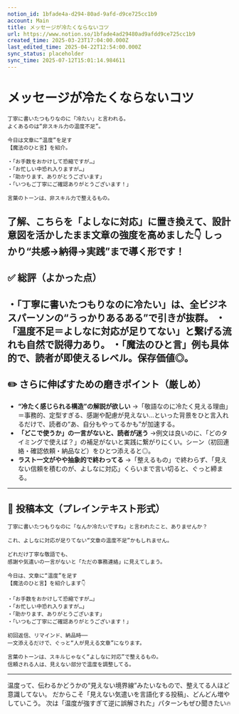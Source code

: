 ```yaml
---
notion_id: 1bfade4a-d294-80ad-9afd-d9ce725cc1b9
account: Main
title: メッセージが冷たくならないコツ
url: https://www.notion.so/1bfade4ad29480ad9afdd9ce725cc1b9
created_time: 2025-03-23T17:04:00.000Z
last_edited_time: 2025-04-22T12:54:00.000Z
sync_status: placeholder
sync_time: 2025-07-12T15:01:14.984611
---
```

# メッセージが冷たくならないコツ

```plain text
丁寧に書いたつもりなのに「冷たい」と言われる。
よくあるのは“非スキル力の温度不足”。

今日は文章に“温度”を足す
【魔法のひと言】を紹介。

・「お手数をおかけして恐縮ですが…」
・「お忙しい中恐れ入りますが…」
・「助かります、ありがとうございます」
・「いつもご丁寧にご確認ありがとうございます！」

言葉のトーンは、非スキル力で整えるもの。
```
了解、こちらを「よしなに対応」に置き換えて、**設計意図を活かしたまま**文章の強度を高めました👇
しっかり“共感→納得→実践”まで導く形です！
---
## ✅ 総評（よかった点）
・「丁寧に書いたつもりなのに冷たい」は、全ビジネスパーソンの“うっかりあるある”で引きが抜群。
・「温度不足＝よしなに対応が足りてない」と繋げる流れも自然で説得力あり。
・「魔法のひと言」例も具体的で、読者が即使えるレベル。保存価値◎。
---
## ✏️ さらに伸ばすための磨きポイント（厳しめ）
- **“冷たく感じられる構造”の解説が欲しい**
  →「敬語なのに冷たく見える理由」＝事務的、定型すぎる、感謝や配慮が見えない…といった背景をひと言入れるだけで、読者の“あ、自分もやってるかも”が加速する。
- **「どこで使うか」の一言がないと、読者が迷う**
  →例文は良いのに、「どのタイミングで使えば？」の補足がないと実践に繋がりにくい。シーン（初回連絡・確認依頼・納品など）をひとつ添えると◎。
- **ラスト一文がやや抽象的で終わってる**
  →「整えるもの」で終わらず、「見えない信頼を積むのが、よしなに対応」くらいまで言い切ると、ぐっと締まる。
---
## 📄 投稿本文（プレインテキスト形式）
```plain text
丁寧に書いたつもりなのに「なんか冷たいですね」と言われたこと、ありませんか？

これ、よしなに対応が足りてない“文章の温度不足”かもしれません。

どれだけ丁寧な敬語でも、
感謝や気遣いの一言がないと「ただの事務連絡」に見えてしまう。

今日は、文章に“温度”を足す
【魔法のひと言】を紹介します👇

・「お手数をおかけして恐縮ですが…」
・「お忙しい中恐れ入りますが…」
・「助かります、ありがとうございます」
・「いつもご丁寧にご確認ありがとうございます！」

初回返信、リマインド、納品時──
一文添えるだけで、ぐっと“人が見える文章”になります。

言葉のトーンは、スキルじゃなく“よしなに対応”で整えるもの。
信頼される人は、見えない部分で温度を調整してる。

```
---
温度って、伝わるかどうかの“見えない境界線”みたいなもので、整えてる人ほど意識してない。
だからこそ「見えない気遣いを言語化する投稿」、どんどん増やしていこう。
次は「温度が強すぎて逆に誤解された」パターンもぜひ聞きたい🔥